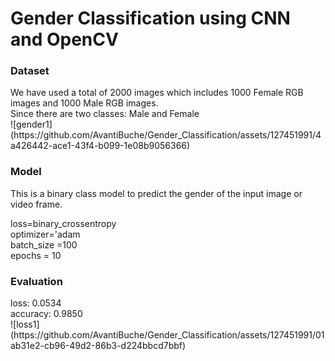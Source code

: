 # Gender Classification using CNN and OpenCV

### Dataset
<div>We have used a total of 2000 images which includes 1000 Female RGB images and 1000 Male RGB images.</div>
<div>Since there are two classes: Male and Female</div>
![gender1](https://github.com/AvantiBuche/Gender_Classification/assets/127451991/4a426442-ace1-43f4-b099-1e08b9056366)

### Model
This is a binary class model to predict the gender of the input image or video frame.
<div>loss=binary_crossentropy</div>
<div>optimizer='adam</div>
<div>batch_size =100</div>
<div>epochs = 10</div>

### Evaluation
<div>loss: 0.0534</div>
<div>accuracy: 0.9850</div>
![loss1](https://github.com/AvantiBuche/Gender_Classification/assets/127451991/01ab31e2-cb96-49d2-86b3-d224bbcd7bbf)


